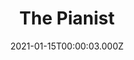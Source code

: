 ---
title: "The Pianist"
year: 2002
date: 2021-01-15T00:00:03.000Z
permalink: /almanac/movies/2021-01-15-the-pianist/index.html
link: https://letterboxd.com/rknightuk/film/the-pianist/
rating: 3
tmdbid: 423
---